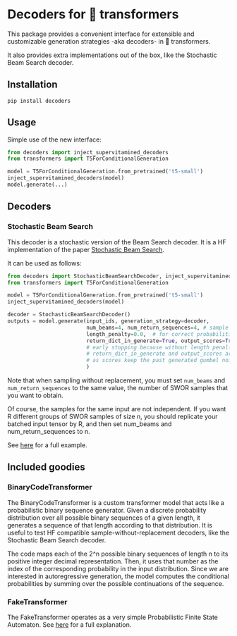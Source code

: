 # Decoders for 🤗 transformers

This package provides a convenient interface for extensible and customizable generation strategies -aka decoders- in 🤗 transformers.

It also provides extra implementations out of the box, like the Stochastic Beam Search decoder.

## Installation
```
pip install decoders
```
## Usage
Simple use of the new interface:
```python
from decoders import inject_supervitamined_decoders
from transformers import T5ForConditionalGeneration

model = T5ForConditionalGeneration.from_pretrained('t5-small')
inject_supervitamined_decoders(model)
model.generate(...)
```
## Decoders

### Stochastic Beam Search
This decoder is a stochastic version of the Beam Search decoder. It is a HF implementation of the paper [Stochastic Beam Search](https://arxiv.org/abs/1903.06059).

It can be used as follows:
```python
from decoders import StochasticBeamSearchDecoder, inject_supervitamined_decoders
from transformers import T5ForConditionalGeneration

model = T5ForConditionalGeneration.from_pretrained('t5-small')
inject_supervitamined_decoders(model)

decoder = StochasticBeamSearchDecoder()
outputs = model.generate(input_ids, generation_strategy=decoder, 
                         num_beams=4, num_return_sequences=4, # sample without repl. = return all beams
                         length_penalty=0.0,  # for correct probabilities, disable length penalty
                         return_dict_in_generate=True, output_scores=True, early_stopping=True,
                         # early stopping because without length penalty, we can discard worse sequences
                         # return_dict_in_generate and output_scores are required for sbs for now,
                         # as scores keep the past generated gumbel noise, which is used by the logits processor
                         )
```
Note that when sampling without replacement, you must set `num_beams` and `num_return_sequences` to the same value, the number of SWOR samples that you want to obtain.

Of course, the samples for the same input are not independent. If you want R different groups of SWOR samples of size n, you should replicate your batched input tensor by R, and then set num_beams and num_return_sequences to n.

See [here](https://gist.github.com/manueldeprada/839e2446cc4e72dd8eb558c1acbbe85f) for a full example.

## Included goodies
### BinaryCodeTransformer

The BinaryCodeTransformer is a custom transformer model that acts like a probabilistic binary sequence generator. Given a discrete probability distribution over all possible binary sequences of a given length, it generates a sequence of that length according to that distribution. It is useful to test HF compatible sample-without-replacement decoders, like the Stochastic Beam Search decoder.

The code maps each of the 2^n possible binary sequences of length n to its positive integer decimal representation. Then, it uses that number as the index of the corresponding probability in the input distribution. Since we are interested in autoregressive generation, the model computes the conditional probabilities by summing over the possible continuations of the sequence.

### FakeTransformer

The FakeTransformer operates as a very simple Probabilistic Finite State Automaton. See [here](https://manueldeprada.com/blog/posts/toy-probabilistic-transformer/) for a full explanation.

